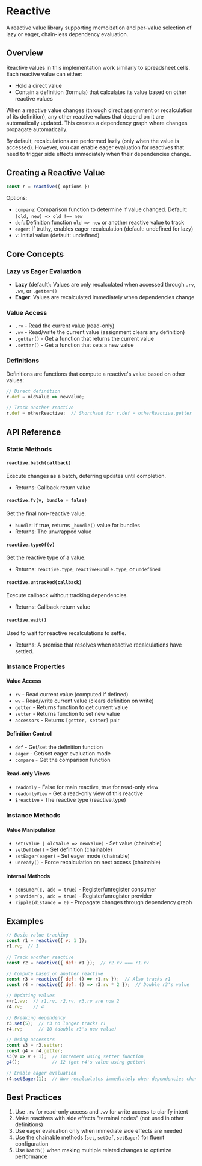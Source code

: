 # Reactive

A reactive value library supporting memoization and per-value selection of lazy or eager, chain-less dependency evaluation.

## Overview

Reactive values in this implementation work similarly to spreadsheet cells. Each reactive value can either:
- Hold a direct value
- Contain a definition (formula) that calculates its value based on other reactive values

When a reactive value changes (through direct assignment or recalculation of its definition), any other reactive values that depend on it are automatically updated. This creates a dependency graph where changes propagate automatically.

By default, recalculations are performed lazily (only when the value is accessed). However, you can enable eager evaluation for reactives that need to trigger side effects immediately when their dependencies change.

## Creating a Reactive Value

```javascript
const r = reactive({ options })
```

Options:
- `compare`: Comparison function to determine if value changed. Default: `(old, new) => old !== new`
- `def`: Definition function `old => new` or another reactive value to track
- `eager`: If truthy, enables eager recalculation (default: undefined for lazy)
- `v`: Initial value (default: undefined)

## Core Concepts

### Lazy vs Eager Evaluation

- **Lazy** (default): Values are only recalculated when accessed through `.rv`, `.wv`, or `.getter()`
- **Eager**: Values are recalculated immediately when dependencies change

### Value Access

- `.rv` - Read the current value (read-only)
- `.wv` - Read/write the current value (assignment clears any definition)
- `.getter()` - Get a function that returns the current value
- `.setter()` - Get a function that sets a new value

### Definitions

Definitions are functions that compute a reactive's value based on other values:

```javascript
// Direct definition
r.def = oldValue => newValue;

// Track another reactive
r.def = otherReactive;  // Shorthand for r.def = otherReactive.getter
```

## API Reference

### Static Methods

#### `reactive.batch(callback)`
Execute changes as a batch, deferring updates until completion.
- Returns: Callback return value

#### `reactive.fv(v, bundle = false)`
Get the final non-reactive value.
- `bundle`: If true, returns `_bundle()` value for bundles
- Returns: The unwrapped value

#### `reactive.typeOf(v)`
Get the reactive type of a value.
- Returns: `reactive.type`, `reactiveBundle.type`, or `undefined`

#### `reactive.untracked(callback)`
Execute callback without tracking dependencies.
- Returns: Callback return value

#### `reactive.wait()`
Used to wait for reactive recalculations to settle.
- Returns: A promise that resolves when reactive recalculations have settled.

### Instance Properties

#### Value Access
- `rv` - Read current value (computed if defined)
- `wv` - Read/write current value (clears definition on write)
- `getter` - Returns function to get current value
- `setter` - Returns function to set new value
- `accessors` - Returns `[getter, setter]` pair

#### Definition Control
- `def` - Get/set the definition function
- `eager` - Get/set eager evaluation mode
- `compare` - Get the comparison function

#### Read-only Views
- `readonly` - False for main reactive, true for read-only view
- `readonlyView` - Get a read-only view of this reactive
- `$reactive` - The reactive type (reactive.type)

### Instance Methods

#### Value Manipulation
- `set(value | oldValue => newValue)` - Set value (chainable)
- `setDef(def)` - Set definition (chainable)
- `setEager(eager)` - Set eager mode (chainable)
- `unready()` - Force recalculation on next access (chainable)

#### Internal Methods
- `consumer(c, add = true)` - Register/unregister consumer
- `provider(p, add = true)` - Register/unregister provider
- `ripple(distance = 0)` - Propagate changes through dependency graph

## Examples

```javascript
// Basic value tracking
const r1 = reactive({ v: 1 });
r1.rv;  // 1

// Track another reactive
const r2 = reactive({ def: r1 });  // r2.rv === r1.rv

// Compute based on another reactive
const r3 = reactive({ def: () => r1.rv });  // Also tracks r1
const r4 = reactive({ def: () => r3.rv * 2 });  // Double r3's value

// Updating values
++r1.wv;  // r1.rv, r2.rv, r3.rv are now 2
r4.rv;    // 4

// Breaking dependency
r3.set(5);  // r3 no longer tracks r1
r4.rv;      // 10 (double r3's new value)

// Using accessors
const s3 = r3.setter;
const g4 = r4.getter;
s3(v => v + 1);  // Increment using setter function
g4();            // 12 (get r4's value using getter)

// Enable eager evaluation
r4.setEager(1);  // Now recalculates immediately when dependencies change
```

## Best Practices

1. Use `.rv` for read-only access and `.wv` for write access to clarify intent
2. Make reactives with side effects "terminal nodes" (not used in other definitions)
3. Use eager evaluation only when immediate side effects are needed
4. Use the chainable methods (`set`, `setDef`, `setEager`) for fluent configuration
5. Use `batch()` when making multiple related changes to optimize performance
